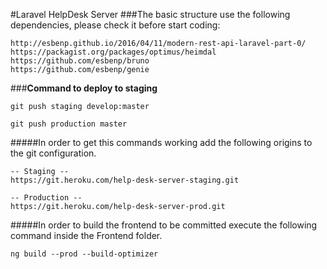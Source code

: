 #Laravel HelpDesk Server
###The basic structure use the following dependencies, please check it before start coding:

```
http://esbenp.github.io/2016/04/11/modern-rest-api-laravel-part-0/
https://packagist.org/packages/optimus/heimdal
https://github.com/esbenp/bruno
https://github.com/esbenp/genie
```
###**Command to deploy to staging**
```
git push staging develop:master
```

```
git push production master
```

#####In order to get this commands working add the following origins to the git configuration.
```
-- Staging --
https://git.heroku.com/help-desk-server-staging.git

-- Production --
https://git.heroku.com/help-desk-server-prod.git
```

#####In order to build the frontend to be committed execute the following command inside the Frontend folder.
```
ng build --prod --build-optimizer
```
